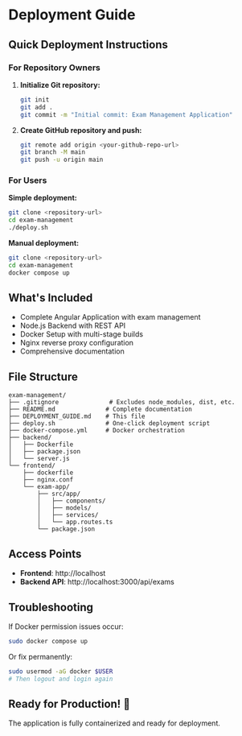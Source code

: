 # Deployment Guide

## Quick Deployment Instructions

### For Repository Owners

1. **Initialize Git repository:**
   ```bash
   git init
   git add .
   git commit -m "Initial commit: Exam Management Application"
   ```

2. **Create GitHub repository and push:**
   ```bash
   git remote add origin <your-github-repo-url>
   git branch -M main
   git push -u origin main
   ```

### For Users

**Simple deployment:**
```bash
git clone <repository-url>
cd exam-management
./deploy.sh
```

**Manual deployment:**
```bash
git clone <repository-url>
cd exam-management
docker compose up
```

## What's Included

- Complete Angular Application with exam management
- Node.js Backend with REST API
- Docker Setup with multi-stage builds
- Nginx reverse proxy configuration
- Comprehensive documentation

## File Structure

```
exam-management/
├── .gitignore              # Excludes node_modules, dist, etc.
├── README.md              # Complete documentation
├── DEPLOYMENT_GUIDE.md    # This file
├── deploy.sh              # One-click deployment script
├── docker-compose.yml     # Docker orchestration
├── backend/
│   ├── Dockerfile
│   ├── package.json
│   └── server.js
└── frontend/
    ├── dockerfile
    ├── nginx.conf
    └── exam-app/
        ├── src/app/
        │   ├── components/
        │   ├── models/
        │   ├── services/
        │   └── app.routes.ts
        └── package.json
```

## Access Points

- **Frontend**: http://localhost
- **Backend API**: http://localhost:3000/api/exams

## Troubleshooting

If Docker permission issues occur:
```bash
sudo docker compose up
```

Or fix permanently:
```bash
sudo usermod -aG docker $USER
# Then logout and login again
```

## Ready for Production! 🎉

The application is fully containerized and ready for deployment.